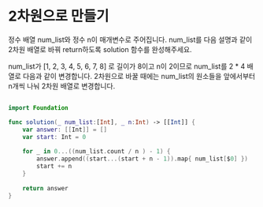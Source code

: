 2차원으로 만들기
===============

정수 배열 num_list와 정수 n이 매개변수로 주어집니다. num_list를 다음 설명과 같이 2차원 배열로 바꿔 return하도록 solution 함수를 완성해주세요.    

num_list가 [1, 2, 3, 4, 5, 6, 7, 8] 로 길이가 8이고 n이 2이므로 num_list를 2 * 4 배열로 다음과 같이 변경합니다. 2차원으로 바꿀 때에는 num_list의 원소들을 앞에서부터 n개씩 나눠 2차원 배열로 변경합니다.      

```swift 

import Foundation

func solution(_ num_list:[Int], _ n:Int) -> [[Int]] {
    var answer: [[Int]] = []
    var start: Int = 0
    
    for _ in 0...((num_list.count / n ) - 1) {
        answer.append((start...(start + n - 1)).map{ num_list[$0] })
        start += n
    }
    
    return answer
}


```
